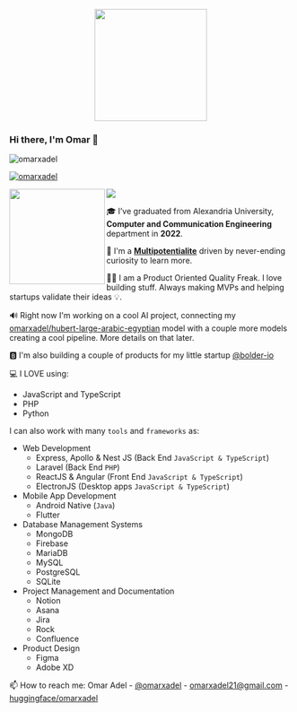 <p align="center">
<img src="https://i.imgur.com/iBzGy19.png" width=200 height=200/>

### Hi there, I'm Omar 👋

<p align="left"> <img src="https://komarev.com/ghpvc/?username=omarxadel&label=Profile%20views&color=0e75b6&style=flat" alt="omarxadel" /> </p>


<p align="left"> <a href="https://github.com/ryo-ma/github-profile-trophy"><img src="https://github-profile-trophy.vercel.app/?username=omarxadel" alt="omarxadel" /></a> </p>

<div>
  <img height="170" align="left" src="https://github-readme-stats.vercel.app/api?username=omarxadel&count_private=true&include_all_commits=true" />
  <img src="https://github-readme-stats.vercel.app/api/top-langs/?username=omarxadel&layout=compact" />
</div>

<!--
**omarxadel/omarxadel** is a ✨ _special_ ✨ repository because its `README.md` (this file) appears on your GitHub profile.

Here are some ideas to get you started:

- 🔭 I’m currently working on ...
- 🌱 I’m currently learning ...
- 👯 I’m looking to collaborate on ...
- 🤔 I’m looking for help with ...
- 💬 Ask me about ...
- 📫 How to reach me: ...
- 😄 Pronouns: ...
- ⚡ Fun fact: ...
-->                                                                                  

🎓 I’ve graduated from Alexandria University, **Computer and Communication Engineering** department in **2022**.

🌱 I'm a [**Multipotentialite**](https://en.wikipedia.org/wiki/Multipotentiality) driven by never-ending curiosity to learn more.
  
👨‍💻 I am a Product Oriented Quality Freak. I love building stuff. Always making MVPs and helping startups validate their ideas 💡.


<!-- 👯 I’m looking for **internships** to expand my knowledge and networks. -->

🔊 Right now I'm working on a cool AI project, connecting my [omarxadel/hubert-large-arabic-egyptian](https://huggingface.co/omarxadel/hubert-large-arabic-egyptian) model with a couple more models creating a cool pipeline. More details on that later.
  
🅱 I'm also building a couple of products for my little startup  [@bolder-io](https://www.github.com/bolder-io)

💻 I LOVE using:
- JavaScript and TypeScript
- PHP
- Python

I can also work with many `tools` and `frameworks` as: 
- Web Development
  - Express, Apollo & Nest JS (Back End `JavaScript & TypeScript`)
  - Laravel (Back End `PHP`)
  - ReactJS & Angular (Front End `JavaScript & TypeScript`) 
  - ElectronJS (Desktop apps `JavaScript & TypeScript`)
- Mobile App Development
  - Android Native (`Java`)
  - Flutter
- Database Management Systems
  - MongoDB
  - Firebase
  - MariaDB
  - MySQL
  - PostgreSQL
  - SQLite 
- Project Management and Documentation
  - Notion
  - Asana
  - Jira 
  - Rock
  - Confluence
- Product Design
  - Figma 
  - Adobe XD

📫 How to reach me:
Omar Adel - [@omarxadel](https://twitter.com/omarxadel) - omarxadel21@gmail.com - [huggingface/omarxadel](https://huggingface.co/omarxadel)

</p>
